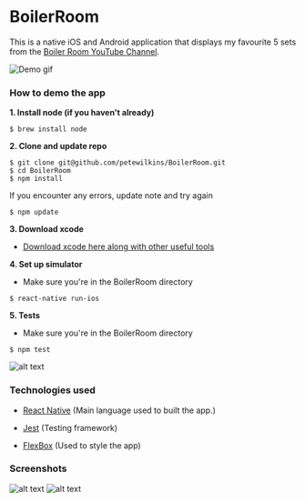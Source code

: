 # BoilerRoom

This is a native iOS and Android application that displays my favourite 5 sets from the [Boiler Room YouTube Channel](https://www.youtube.com/user/brtvofficial).

![Demo gif](./src/assets/boilerroomgif.gif)

### How to demo the app

**1. Install node (if you haven't already)**
```
$ brew install node
```
**2. Clone and update repo**
```
$ git clone git@github.com/petewilkins/BoilerRoom.git
$ cd BoilerRoom
$ npm install
```
If you encounter any errors, update note and try again
```
$ npm update
```

**3. Download xcode**

- [Download xcode here along with other useful tools](http://www.preparetocode.io/pick-your-os/)

**4. Set up simulator**

- Make sure you're in the BoilerRoom directory

```
$ react-native run-ios
```

**5. Tests**

- Make sure you're in the BoilerRoom directory

```
$ npm test
```
![alt text](http://i.imgur.com/q2FjIi3.png)

### Technologies used

- [React Native](https://facebook.github.io/react-native/)
(Main language used to built the app.)

- [Jest](https://facebook.github.io/jest/)
(Testing framework)

- [FlexBox](https://facebook.github.io/react-native/docs/flexbox.html)
(Used to style the app)

### Screenshots

![alt text](http://i.imgur.com/jDn7QR0.png)
![alt text](http://i.imgur.com/efhS7rW.png)

